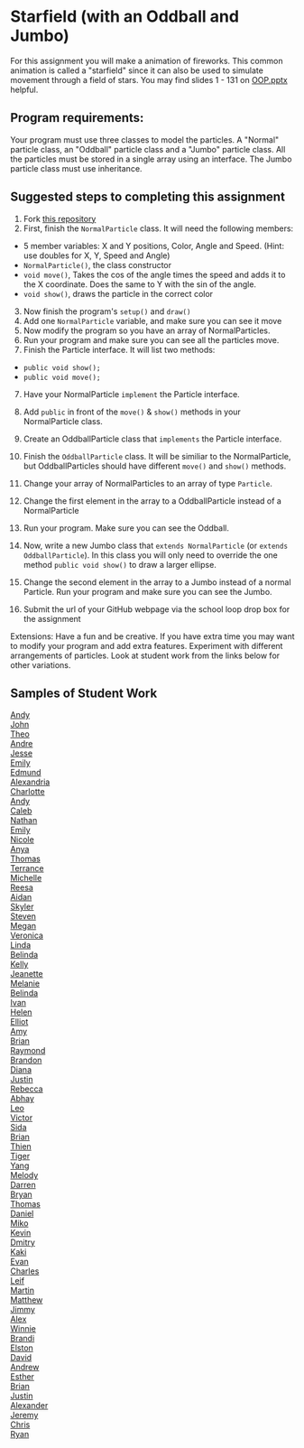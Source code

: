 Starfield (with an Oddball and Jumbo)
=========================
For this assignment you will make a animation of fireworks. This common animation is called a "starfield" since it can also be used to simulate movement through a field of stars. You may find slides 1 - 131 on <a href="https://drive.google.com/open?id=0Bz2ZkT6qWPYTN3NOQkh1eGR4Wmc">OOP.pptx</a> helpful.
 
Program requirements:
---------------------
Your program must use three classes to model the particles. A "Normal" particle class, an "Oddball" particle class and a "Jumbo" particle class. All the particles must be stored in a single array using an interface. The Jumbo particle class must use inheritance.

Suggested steps to completing this assignment
-----------------------------------
1. Fork [this repository](https://github.com/APCSLowell/Starfield)  
2. First, finish the `NormalParticle` class. It will need the following members:
  * 5 member variables: X and Y positions, Color, Angle and Speed. (Hint: use doubles for X, Y, Speed and Angle)
  * `NormalParticle()`, the class constructor
  * `void move()`, Takes the cos of the angle times the speed and adds it to the X coordinate. Does the same to Y with the sin of the angle.
  * `void show()`, draws the particle in the correct color
3. Now finish the program's `setup()` and `draw()`
4. Add one `NormalParticle` variable, and make sure you can see it move
5. Now modify the program so you have an array of NormalParticles.
6. Run your program and make sure you can see all the particles move.
6. Finish the Particle interface. It will list two methods:
  * `public void show();`
  * `public void move();`
7. Have your NormalParticle `implement` the Particle interface.
8. Add `public` in front of the `move()` & `show()` methods in your NormalParticle class.
9. Create an OddballParticle class that `implements` the Particle interface.
10. Finish the `OddballParticle` class. It will be similiar to the NormalParticle, but OddballParticles should have different `move()` and `show()` methods.
11. Change your array of NormalParticles to an array of type `Particle`.
12. Change the first element in the array to a OddballParticle instead of a NormalParticle
13. Run your program. Make sure you can see the Oddball.
13. Now, write a new Jumbo class that `extends NormalParticle` (or `extends OddballParticle`). In this class you will only need to override the one method `public void show()` to draw a larger ellipse. 

14. Change the second element in the array to a Jumbo instead of a normal Particle. Run your program and make sure you can see the Jumbo.
15. Submit the url of your GitHub webpage via the school loop drop box for the assignment   

Extensions: Have a fun and be creative. If you have extra time you may want to modify your program and add extra features. Experiment with different arrangements of particles. Look at student work from the links below for other variations.

Samples of Student Work
-----------------------
[Andy](http://anonymous001.github.io/Starfield/)  
[John](http://jcdente.github.io/Starfield/)  
[Theo](http://awesomestickman.github.io/Starfield/)  
[Andre](http://ardzejafyl.github.io/Starfield/)  
[Jesse](http://jessew927.github.io/Starfield/)  
[Emily](http://mkwan13.github.io/Starfield/)  
[Edmund](http://firework999363.github.io/Starfield/)  
[Alexandria](http://alexandria893.github.io/Starfield/)  
[Charlotte](http://charzan.github.io/Starfield/)  
[Andy](http://huangandy54.github.io/Starfield/)  
[Caleb](http://caleblowellapcs.github.io/Starfield/)  
[Nathan](http://noobsicle.github.io/Starfield/)  
[Emily](http://emyee19.github.io/Starfield/)  
[Nicole](http://nicolethai.github.io/Starfield/)  
[Anya](http://anyacakes.github.io/Starfield/)  
[Thomas](http://leechak.github.io/Starfield/)  
[Terrance](http://auxoworks.github.io/Starfield/)  
[Michelle](http://xmichellex.github.io/Starfield/)  
[Reesa](http://aljini.github.io/Starfield/)  
[Aidan](http://hakyojin.github.io/Starfield/)  
[Skyler](http://skymefly.github.io/Starfield/)  
[Steven](http://crzysteven.github.io/Starfield/)  
[Megan](http://meegee98.github.io/Starfield/)  
[Veronica](http://vewhite.github.io/Starfield/)  
[Linda](http://wanglindal.github.io/Starfield/)  
[Belinda](http://belindatan.github.io/Starfield/)  
[Kelly](http://kellyhuang21.github.io/Starfield/)  
[Jeanette](http://roquefortt.github.io/Starfield/)  
[Melanie](http://melaniepeng.github.io/Starfield/)  
[Belinda](http://apcshoward.github.io/Starfield/)  
[Ivan](http://greypoupon.github.io/Starfield/)  
[Helen](http://hezhang2.github.io/Starfield/)  
[Elliot](http://elliottdebruin.github.io/Starfield/)  
[Amy](http://amhe3.github.io/Starfield/)  
[Brian](http://brianlam37.github.io/Starfield/)  
[Raymond](http://raymondshew.github.io/Starfield/)  
[Brandon](http://brfong1.github.io/Starfield/)  
[Diana](http://dianaguan.github.io/Starfield/)  
[Justin](http://theotherjustin.github.io/Starfield/)  
[Rebecca](http://rebeckur.github.io/Starfield/)  
[Abhay](http://negiabhay98.github.io/Starfield/)  
[Leo](http://lkitano.github.io/Starfield/)  
[Victor](http://anonymousm3xican.github.io/Starfield/)  
[Sida](http://sidaqin.github.io/Starfield/)  
[Brian](http://btx123.github.io/Starfield/)  
[Thien](http://thtran1.github.io/Starfield/)  
[Tiger](http://tigerrlao.github.io/Starfield/)  
[Yang](http://giangd.github.io/Starfield/)  
[Melody](http://itsmelodious.github.io/Starfield/)  
[Darren](http://darrenapcs.github.io/Starfield/)  
[Bryan](http://articlegend.github.io/Starfield/)  
[Thomas](http://whatarethose.github.io/Starfield/)  
[Daniel](http://donutdaniel.github.io/Starfield/)  
[Miko](http://mikolajkrajewski.github.io/Starfield/)  
[Kevin](http://oohklim.github.io/Starfield/)  
[Dmitry](http://dkuliaev.github.io/Starfield/)  
[Kaki](http://kaki123.github.io/Starfield/)  
[Evan](http://evhuang.github.io/Starfield/)  
[Charles](https://github.com/APCSLowell/Starfield)  
[Leif](http://leifmorgan.github.io/Starfield/)  
[Martin](http://marrtinj.github.io/Starfield/)  
[Matthew](http://yeahmatts.github.io/Starfield/)  
[Jimmy](http://furiouspenguins.github.io/Starfield/)  
[Alex](http://alexlo1.github.io/Starfield/)  
[Winnie](http://winnie3269.github.io/Starfield/)  
[Brandi](http://brw1221.github.io/Starfield/)  
[Elston](http://458elma.github.io/Starfield/)  
[David](http://unuse45.github.io/Starfield/)  
[Andrew](http://frostytimp.github.io/Starfield/)  
[Esther](http://elam2016.github.io/Starfield/)  
[Brian](http://librian415.github.io/Starfield/)  
[Justin](http://justinleong360.github.io/Starfield/)  
[Alexander](http://alzhu1.github.io/Starfield/)  
[Jeremy](http://gitrektapcs.github.io/Starfield/)  
[Chris](http://cjlim2007apcs.github.io/Starfield/)  
[Ryan](http://ryanjacko.github.io/Starfield/)  
